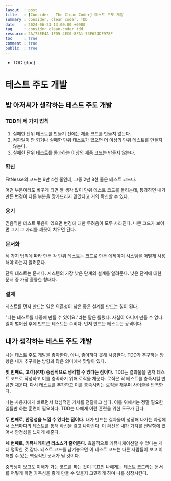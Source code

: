 ```yaml
---
layout  : post
title   : [Consider - The Clean Coder] 테스트 주도 개발
summary : consider, clean coder, TDD
date    : 2024-06-23 13:00:00 +0900
tag     : consider clean-coder tdd
resource: 2A/73EE4A-1FD5-4EC0-8FA1-73F624DF978F
toc     : true
comment : true
public  : true
---
```

* TOC
  {:toc}

# 테스트 주도 개발

## 밥 아저씨가 생각하는 테스트 주도 개발

### TDD의 세 가지 법칙

1. 실패한 단위 테스트를 만들기 전에는 제품 코드를 만들지 않는다.
2. 컴파일이 안 되거나 실패한 단위 테스트가 있으면 더 이상의 단위 테스트를 만들지 않는다.
3. 실패한 단위 테스트를 통과하는 이상의 제품 코드는 만들지 않는다.

### 확신

FitNesse의 코드는 6만 4천 줄인데, 그중 2만 8천 줄은 테스트 코드다.

어떤 부분이라도 바꾸게 되면 별 생각 없이 단위 테스트 코드를 돌리는데, 통과하면 내가 만든 변경이 다른 부분을 망가뜨리지 않았다고 거의 확신할 수 있다.

### 용기

믿음직한 테스트 묶음이 있으면 변경에 대한 두려움이 모두 사라진다. 나쁜 코드가 보이면 그저 그 자리를 깨끗이 치우면 된다.

### 문서화

세 가지 법칙에 따라 만든 각 단위 테스트는 코드로 만든 에제이며 시스템을 어떻게 사용해야 하는지 알려준다.

단위 테스트는 문서다. 시스템의 가장 낮은 단계의 설계를 알려준다. 낮은 단계에 대한 문서 중 가장 훌륭한 형태다.

### 설계

테스트를 먼저 만드는 일은 의존성이 낮은 좋은 설계를 만드는 힘이 된다.

"나는 테스트를 나중에 만들 수 있어요."라는 말은 틀렸다. 사실이 아니며 만들 수 없다. 일이 벌어진 후에 만드는 테스트는 수비다. 먼저 만드는 테스트는 공격이다.

## 내가 생각하는 테스트 주도 개발

나는 테스트 주도 개발을 좋아한다. 아니, 좋아하다 못해 사랑한다. TDD가 추구하는 방향은 내가 추구하는 방향과 많은 의미에서 맞닿아 있다.

**첫 번째로, 고객(유저) 중심적으로 생각할 수 있다는 점이다.** TDD는 결과물을 먼저 테스트 코드로 작성하고 이를 충족하기 위해 로직을 채운다. 로직은 딱 테스트를 충족시킬 만큼만 채운다. 다시 테스트를 추가하고 이를 충족시키는 로직을 채우며 사이클을 반복한다.

나는 사용자에게 빠르면서 핵심적인 가치를 전달하고 싶다. 이를 위해서는 정말 필요한 일들만 하는 훈련이 필요하다. TDD는 나에게 이런 훈련을 위한 도구가 된다.

**두 번째로, 안정성을 느낄 수 있다는 점이다.** 내가 만드는 결과물이 성장해 나가는 과정에서 스텝마다의 테스트를 통해 확신을 갖고 나아간다. 이 확신은 내가 가치를 전달함에 있어서 안정성을 느끼게 해준다.

**세 번째로, 커뮤니케이션 리소스가 줄어든다.** 효율적으로 커뮤니케이션할 수 있다는 게 더 명확한 것 같다. 테스트 코드를 남겨놓으면 이 테스트 코드는 다른 사람들이 보고 이해할 수 있는 핵심적인 문서가 될 것이다.

중학생이 보고도 이해가 가는 코드를 짜는 것이 목표인 나에게는 테스트 코드라는 문서를 어떻게 하면 가독성을 좋게 만들 수 있을지 고민하게 하며 나를 성장시킨다.
